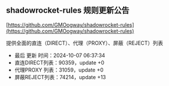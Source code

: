 ## shadowrocket-rules 规则更新公告

[https://github.com/GMOogway/shadowrocket-rules](https://github.com/GMOogway/shadowrocket-rules)

提供全面的直连（DIRECT）、代理（PROXY）、屏蔽（REJECT）列表
- 最后 更新 时间：2024-10-07 06:37:34
- 直连DIRECT列表：90359，update +0
- 代理PROXY 列表：31059，update +0
- 屏蔽REJECT列表：74214，update +13